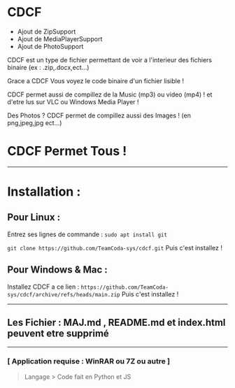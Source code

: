 # CDCF

- Ajout de ZipSupport
- Ajout de MediaPlayerSupport
- Ajout de PhotoSupport

CDCF est un type de fichier permettant de voir a l'interieur des fichiers binaire (ex : .zip,.docx,ect...)

Grace a CDCF Vous voyez le code binaire d'un fichier lisible !

CDCF permet aussi de compillez de la Music (mp3) ou video (mp4) !
et d'etre lus sur VLC ou Windows Media Player !

Des Photos ? CDCF permet de compillez aussi des Images ! (en png,jpeg,jpg ect...)

# CDCF Permet Tous !

***
# Installation :

## Pour Linux :
Entrez ses lignes de commande :
`sudo apt install git`

`git clone https://github.com/TeamCoda-sys/cdcf.git`
Puis c'est installez !

## Pour Windows & Mac :
Installez CDCF a ce lien :
`https://github.com/TeamCoda-sys/cdcf/archive/refs/heads/main.zip`
Puis c'est installez !

***
## Les Fichier : MAJ.md , README.md et index.html peuvent etre supprimé
***
### [ Application requise : WinRAR ou 7Z ou autre ]

> Langage > Code fait en Python et JS
